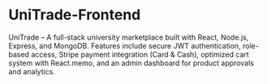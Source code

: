 # UniTrade-Frontend
UniTrade – A full-stack university marketplace built with React, Node.js, Express, and MongoDB. Features include secure JWT authentication, role-based access, Stripe payment integration (Card &amp; Cash), optimized cart system with React.memo, and an admin dashboard for product approvals and analytics.
